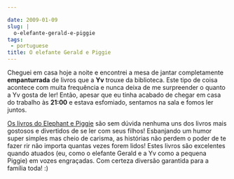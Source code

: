 ```yaml
---

date: 2009-01-09
slug: |
  o-elefante-gerald-e-piggie
tags:
 - portuguese
title: O elefante Gerald e Piggie
---
```


Cheguei em casa hoje a noite e encontrei a mesa de jantar completamente
**empanturrada** de livros que a **Yv** trouxe da biblioteca. Este tipo
de coisa acontece com muita frequência e nunca deixa de me surpreender o
quanto a Yv gosta de ler! Então, apesar que eu tinha acabado de chegar
em casa do trabalho às **21:00** e estava esfomiado, sentamos na sala e
fomos ler juntos.

[Os livros do Elephant e
Piggie](http://www.amazon.com/s/ref=nb_ss_b?url=search-alias%3Dstripbooks&field-keywords=An+Elephant+and+Piggie+Book&x=0&y=0)
são sem dúvida nenhuma uns dos livros mais gostosos e divertidos de se
ler com seus filhos! Esbanjando um humor super simples mas cheio de
carisma, as histórias não perdem o poder de te fazer rir não importa
quantas vezes forem lidos! Estes livros são excelentes quando atuados
(eu, como o elefante Gerald e a Yv como a pequena Piggie) em vozes
engraçadas. Com certeza diversão garantida para a família toda! :)

